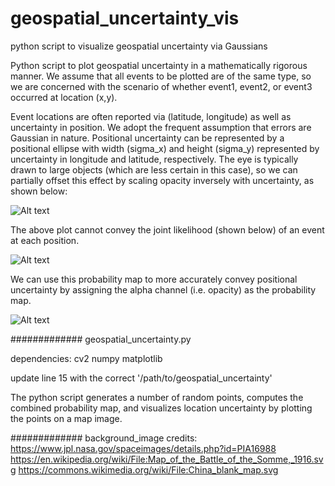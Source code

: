 # geospatial_uncertainty_vis
python script to visualize geospatial uncertainty via Gaussians

Python script to plot geospatial uncertainty in a mathematically rigorous manner.  We assume that all events to be plotted are of the same type, so we are concerned with the scenario of whether event1, event2, or event3 occurred at location (x,y).

Event locations are often reported via (latitude, longitude) as well as uncertainty in position.  We adopt the frequent assumption that errors are Gaussian in nature.  Positional uncertainty can be represented by a positional ellipse with width (sigma_x) and height (sigma_y) represented by uncertainty in longitude and latitude, respectively.  The eye is typically drawn to large objects (which are less certain in this case), so we can partially offset this effect by scaling opacity inversely with uncertainty, as shown below:

![Alt text](../example_plots/ellipse_unertainty.png?raw=true "Optional Title")

The above plot cannot convey the joint likelihood (shown below) of an event at each position.  

![Alt text](../example_plots/gauss_probability_map.png?raw=true "Optional Title")

We can use this probability map to more accurately convey positional uncertainty by assigning the alpha channel (i.e. opacity) as the probability map. 

![Alt text](../example_plots/gauss_uncertainty.png?raw=true "Optional Title")



#############
geospatial_uncertainty.py

dependencies:
 	cv2
	numpy
	matplotlib

update line 15 with the correct '/path/to/geospatial_uncertainty'

The python script generates a number of random points, computes the combined probability map, and visualizes location uncertainty by plotting the points on a map image.

#############
background_image credits:
https://www.jpl.nasa.gov/spaceimages/details.php?id=PIA16988
https://en.wikipedia.org/wiki/File:Map_of_the_Battle_of_the_Somme,_1916.svg
https://commons.wikimedia.org/wiki/File:China_blank_map.svg
